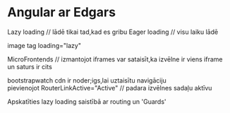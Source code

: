 # Angular ar Edgars

Lazy loading // lādē tikai tad,kad es gribu 
Eager loading // visu laiku lādē  

image tag loading="lazy"   
  
MicroFrontends  // izmantojot iframes var sataisīt,ka izvēlne ir viens iframe un saturs ir cits<router-outlet>  
   
bootstrapwatch cdn ir noder;igs,lai uztaisītu navigāciju   
pievienojot RouterLinkActive="Active" // padara izvēlnes sadaļu aktīvu  
  
Apskatīties lazy loading saistībā ar routing un 'Guards'  

